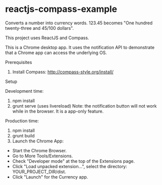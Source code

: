 # reactjs-compass-example

Converts a number into currency words. 123.45 becomes "One hundred twenty-three and 45/100 dollars".

This project uses ReactJS and Compass. 

This is a Chrome desktop app. It uses the notification API to demonstrate that a Chrome app can access the underlying OS.

Prerequisites  

1. Install Compass: http://compass-style.org/install/

Setup  

Development time:

1. npm install
2. grunt serve (uses livereload)
Note: the notification button will not work while in the browser. It is a app-only feature.

Production time:

1. npm install
2. grunt build
3. Launch the Chrome App:

* Start the Chrome Browser.
* Go to More Tools/Extensions.
* Check "Developer mode" at the top of the Extensions page.
* Click "Load unpacked extension...", select the directory: YOUR_PROJECT_DIR/dist.
* Click "Launch" for the Currency app.
